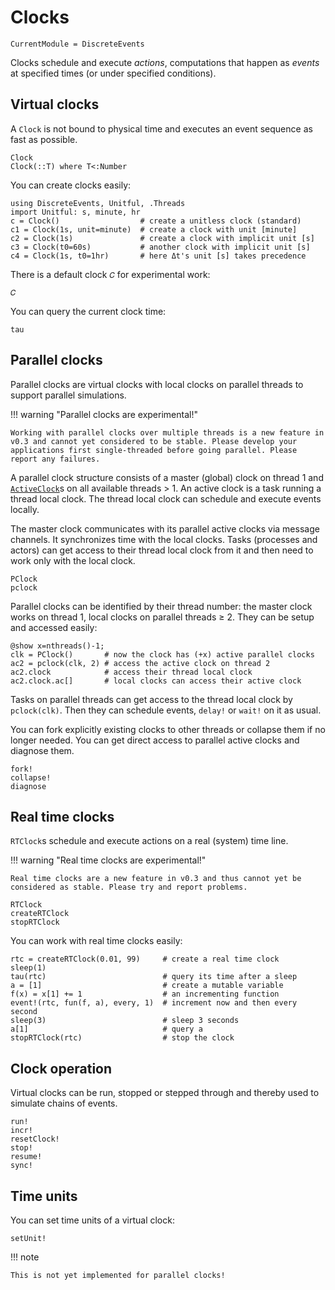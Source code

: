 # Clocks

```@meta
CurrentModule = DiscreteEvents
```

Clocks schedule and execute *actions*, computations that happen as *events* at specified times (or under specified conditions).

## Virtual clocks

A `Clock` is not bound to physical time and executes an event sequence as fast as possible.

```@docs
Clock
Clock(::T) where T<:Number
```

You can create clocks easily:

```@repl clocks
using DiscreteEvents, Unitful, .Threads
import Unitful: s, minute, hr
c = Clock()                  # create a unitless clock (standard)
c1 = Clock(1s, unit=minute)  # create a clock with unit [minute]
c2 = Clock(1s)               # create a clock with implicit unit [s]
c3 = Clock(t0=60s)           # another clock with implicit unit [s]
c4 = Clock(1s, t0=1hr)       # here Δt's unit [s] takes precedence
```

There is a default clock `𝐶` for experimental work:

```@docs
𝐶
```

You can query the current clock time:

```@docs
tau
```

## Parallel clocks

Parallel clocks are virtual clocks with local clocks on parallel threads to support parallel simulations.

!!! warning "Parallel clocks are experimental!"

    Working with parallel clocks over multiple threads is a new feature in v0.3 and cannot yet considered to be stable. Please develop your applications first single-threaded before going parallel. Please report any failures.

A parallel clock structure consists of a master (global) clock on thread 1 and [`ActiveClock`](@ref)s on all available threads > 1. An active clock is a task running a thread local clock. The thread local clock can schedule and execute events locally.

The master clock communicates with its parallel active clocks via message channels. It synchronizes time with the local clocks. Tasks (processes and actors) can get access to their thread local clock from it and then need to work only with the local clock.

```@docs
PClock
pclock
```

Parallel clocks can be identified by their thread number: the master clock works on thread 1, local clocks on parallel threads ≥ 2. They can be setup and accessed easily:

```@repl clocks
@show x=nthreads()-1;
clk = PClock()       # now the clock has (+x) active parallel clocks
ac2 = pclock(clk, 2) # access the active clock on thread 2
ac2.clock            # access their thread local clock
ac2.clock.ac[]       # local clocks can access their active clock
```

Tasks on parallel threads can get access to the thread local clock by `pclock(clk)`. Then they can schedule events, `delay!` or `wait!` on it as usual.

You can fork explicitly existing clocks to other threads or collapse them if no longer needed. You can get direct access to parallel active clocks and diagnose them.

```@docs
fork!
collapse!
diagnose
```

## Real time clocks

`RTClock`s schedule and execute actions on a real (system) time line.

!!! warning "Real time clocks are experimental!"

    Real time clocks are a new feature in v0.3 and thus cannot yet be considered as stable. Please try and report problems.

```@docs
RTClock
createRTClock
stopRTClock
```

You can work with real time clocks easily:

```@repl clocks
rtc = createRTClock(0.01, 99)     # create a real time clock
sleep(1)
tau(rtc)                          # query its time after a sleep
a = [1]                           # create a mutable variable
f(x) = x[1] += 1                  # an incrementing function 
event!(rtc, fun(f, a), every, 1)  # increment now and then every second 
sleep(3)                          # sleep 3 seconds
a[1]                              # query a
stopRTClock(rtc)                  # stop the clock
```

## Clock operation

Virtual clocks can be run, stopped or stepped through and thereby used to simulate chains of events.

```@docs
run!
incr!
resetClock!
stop!
resume!
sync!
```

## Time units

You can set time units of a virtual clock:

```@docs
setUnit!
```

!!! note

    This is not yet implemented for parallel clocks!
